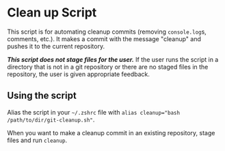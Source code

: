 # Clean up Script

This script is for automating cleanup commits (removing `console.log`s, comments, etc.). It makes a commit with the message "cleanup" and pushes it to the current repository. 

***This script does not stage files for the user.*** If the user runs the script in a directory that is not in a git repository or there are no staged files in the repository, the user is given appropriate feedback.

## Using the script 

Alias the script in your `~/.zshrc` file with `alias cleanup="bash /path/to/dir/git-cleanup.sh"`.

When you want to make a cleanup commit in an existing repository, stage files and run `cleanup`.
